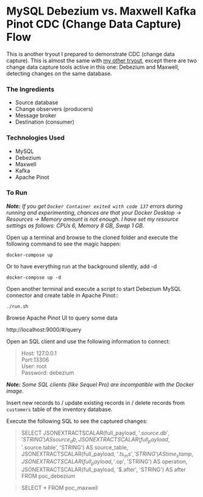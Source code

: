# MySQL Debezium vs. Maxwell Kafka Pinot CDC (Change Data Capture) Flow

This is another tryout I prepared to demonstrate CDC (change data capture). This is almost the same with [my other tryout](https://github.com/nmertaydin/mysql-debezium-kafka-pinot), except there are two change data capture tools active in this one: Debezium and Maxwell, detecting changes on the same database.

### The Ingredients

- Source database
- Change observers (producers)
- Message broker
- Destination (consumer)

### Technologies Used

- MySQL
- Debezium
- Maxwell
- Kafka
- Apache Pinot

### To Run

_**Note:** If you get `Docker Container exited with code 137` errors during running and experimenting, chances are that your Docker Desktop -> Resources -> Memory amount is not enough. I have set my resource settings as follows: CPUs 6, Memory 8 GB, Swap 1 GB._

Open up a terminal and browse to the cloned folder and execute the following command to see the magic happen:

`docker-compose up`

Or to have everything run at the background silently, add -d

`docker-compose up -d`

Open another terminal and execute a script to start Debezium MySQL connector and create table in Apache Pinot::

`./run.sh`

Browse Apache Pinot UI to query some data

http://localhost:9000/#/query

Open an SQL client and use the following information to connect:
> Host: 127.0.0.1  
Port:13306  
User: root  
Password: debezium

_**Note:** Some SQL clients (like Sequel Pro) are incompatible with the Docker image._

Insert new records to / update existing records in / delete records from `customers` table of the inventory database.

Execute the following SQL to see the captured changes:

> SELECT
JSONEXTRACTSCALAR(full_payload, '$.source.db', 'STRING') AS source_db,
JSONEXTRACTSCALAR(full_payload, '$.source.table', 'STRING') AS source_table,
JSONEXTRACTSCALAR(full_payload, '$.ts_ms', 'STRING') AS time_stamp,
JSONEXTRACTSCALAR(full_payload, '$.op', 'STRING') AS operation,
JSONEXTRACTSCALAR(full_payload, '$.after', 'STRING') AS after
FROM poc_debezium

> SELECT * FROM poc_maxwell